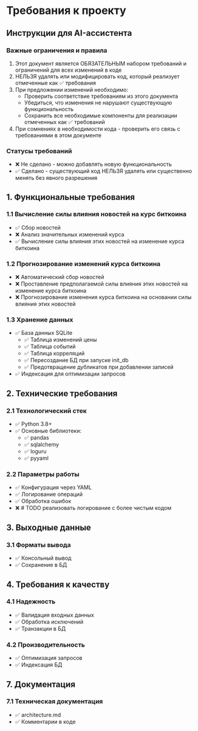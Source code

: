 # Требования к проекту

## Инструкции для AI-ассистента

### Важные ограничения и правила
1. Этот документ является ОБЯЗАТЕЛЬНЫМ набором требований и ограничений для всех изменений в коде
2. НЕЛЬЗЯ удалять или модифицировать код, который реализует отмеченные как ✅ требования
3. При предложении изменений необходимо:
   - Проверить соответствие требованиям из этого документа
   - Убедиться, что изменения не нарушают существующую функциональность
   - Сохранить все необходимые компоненты для реализации отмеченных как ✅ требований
4. При сомнениях в необходимости кода - проверить его связь с требованиями в этом документе

### Статусы требований
- ❌ Не сделано - можно добавлять новую функциональность
- ✅ Сделано - существующий код НЕЛЬЗЯ удалять или существенно менять без явного разрешения

## 1. Функциональные требования

### 1.1 Вычисление силы влияния новостей на курс биткоина
- ✅ Сбор новостей  
- ❌ Анализ значительных изменений курса
- ✅ Вычисление силы влияния этих новостей на изменение курса биткоина

### 1.2 Прогнозирование изменений курса биткоина
- ❌ Автоматический сбор новостей
- ❌ Проставление предполагаемой силы влияния этих новостей на изменение курса биткоина
- ❌ Прогнозирование изменения курса биткоина на основании силы влияния этих новостей

### 1.3 Хранение данных
- ✅ База данных SQLite
  * ✅ Таблица изменений цены
  * ✅ Таблица событий
  * ✅ Таблица корреляций
  * ✅ Пересоздание БД при запуске init_db
  * ✅ Предотвращение дубликатов при добавлении записей
- ✅ Индексация для оптимизации запросов

## 2. Технические требования

### 2.1 Технологический стек
- ✅ Python 3.8+
- ✅ Основные библиотеки:
  * ✅ pandas
  * ✅ sqlalchemy
  * ✅ loguru
  * ✅ pyyaml

### 2.2 Параметры работы
- ✅ Конфигурация через YAML
- ✅ Логирование операций
- ✅ Обработка ошибок
- ❌ # TODO реализовать логирование с более чистым кодом


## 3. Выходные данные

### 3.1 Форматы вывода
- ✅ Консольный вывод
- ✅ Сохранение в БД

## 4. Требования к качеству

### 4.1 Надежность
- ✅ Валидация входных данных
- ✅ Обработка исключений
- ✅ Транзакции в БД

### 4.2 Производительность
- ✅ Оптимизация запросов
- ✅ Индексация БД

## 7. Документация

### 7.1 Техническая документация
- ✅ architecture.md
- ✅ Комментарии в коде

